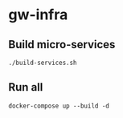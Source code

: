 # gw-infra

## Build micro-services
```
./build-services.sh
```

## Run all
```
docker-compose up --build -d
```

